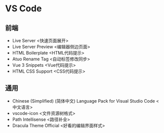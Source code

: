 # VS Code

##  前端
+ Live Server <快速页面展开>
+ Live Server Preview <编辑器侧边页面>
+ HTML Boilerplate <HTML代码提示>
+ Atuo Rename Tag <自动标签修改同步>
+ Vue 3 Snippets <Vue代码提示>
+ HTML CSS Support <CSS代码提示>

##  通用
+ Chinese (Simplified) (简体中文) Language Pack for Visual Studio Code <中文语言>
+ vscode-icon  <文件资源树格式>
+ Path Intellisense <路径补全>
+ Dracula Theme Official <好看的编辑界面样式>



